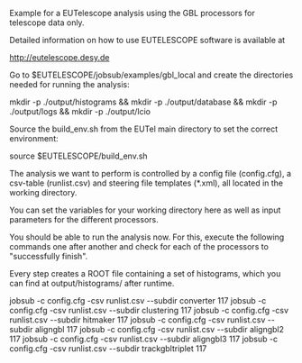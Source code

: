 Example for a EUTelescope analysis using the GBL processors for telescope data only.


Detailed information on how to use EUTELESCOPE software is available at

http://eutelescope.desy.de



Go to $EUTELESCOPE/jobsub/examples/gbl_local and create the directories needed for running the analysis:

mkdir -p ./output/histograms && mkdir -p ./output/database && mkdir -p ./output/logs && mkdir -p ./output/lcio



Source the build_env.sh from the EUTel main directory to set the correct environment:

source $EUTELESCOPE/build_env.sh



The analysis we want to perform is controlled by a config file (config.cfg), a csv-table (runlist.csv) and steering file templates (*.xml), all located in the working directory.

You can set the variables for your working directory here as well as input parameters for the different processors.



You should be able to run the analysis now. For this, execute the following commands one after another and check for each of the processors to "successfully finish".

Every step creates a ROOT file containing a set of histograms, which you can find at output/histograms/ after runtime.

jobsub -c config.cfg -csv runlist.csv --subdir converter 117
jobsub -c config.cfg -csv runlist.csv --subdir clustering 117
jobsub -c config.cfg -csv runlist.csv --subdir hitmaker 117
jobsub -c config.cfg -csv runlist.csv --subdir aligngbl 117
jobsub -c config.cfg -csv runlist.csv --subdir aligngbl2 117
jobsub -c config.cfg -csv runlist.csv --subdir aligngbl3 117
jobsub -c config.cfg -csv runlist.csv --subdir trackgbltriplet 117